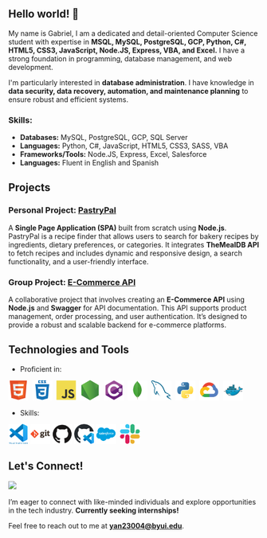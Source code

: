 # <Gabriel Yanqui>

## Hello world! 👋

My name is Gabriel, I am a dedicated and detail-oriented Computer Science student with expertise in **MSQL, MySQL, PostgreSQL, GCP, Python, C#, HTML5, CSS3, JavaScript, Node.JS, Express, VBA, and Excel.** I have a strong foundation in programming, database management, and web development.  

I'm particularly interested in **database administration**. I have knowledge in **data security, data recovery, automation, and maintenance planning** to ensure robust and efficient systems.  

### Skills:
- **Databases:** MySQL, PostgreSQL, GCP, SQL Server
- **Languages:** Python, C#, JavaScript, HTML5, CSS3, SASS, VBA  
- **Frameworks/Tools:** Node.JS, Express, Excel, Salesforce  
- **Languages:** Fluent in English and Spanish  

## Projects 

### **Personal Project:** [PastryPal](https://pastrypal.netlify.app/)  
A **Single Page Application (SPA)** built from scratch using **Node.js**. PastryPal is a recipe finder that allows users to search for bakery recipes by ingredients, dietary preferences, or categories. It integrates **TheMealDB API** to fetch recipes and includes dynamic and responsive design, a search functionality, and a user-friendly interface.  

### **Group Project:** [E-Commerce API](https://cse341-ecommerce.onrender.com/api-docs/)  
A collaborative project that involves creating an **E-Commerce API** using **Node.js** and **Swagger** for API documentation. This API supports product management, order processing, and user authentication. It’s designed to provide a robust and scalable backend for e-commerce platforms.

## Technologies and Tools

- Proficient in:
<div>
    <img src="https://github.com/devicons/devicon/blob/master/icons/html5/html5-original.svg" title="HTML5" alt="HTML" width="40" height="40"/>&nbsp;
    <img src="https://github.com/devicons/devicon/blob/master/icons/css3/css3-plain-wordmark.svg"  title="CSS3" alt="CSS" width="40" height="40"/>&nbsp;
    <img src="https://github.com/devicons/devicon/blob/master/icons/javascript/javascript-original.svg" title="JavaScript" alt="JavaScript" width="40" height="40"/>&nbsp;
    <img src="https://github.com/devicons/devicon/blob/master/icons/nodejs/nodejs-original.svg"  title="NODEJS" alt="NODEJS" width="40" height="40"/>&nbsp;
    <img src="https://github.com/devicons/devicon/blob/master/icons/csharp/csharp-original.svg"  title="C#" alt="C#" width="40" height="40"/>&nbsp;
    <img src="https://github.com/devicons/devicon/blob/master/icons/mongodb/mongodb-original.svg"  title="MONGODB" alt="MONGODB" width="40" height="40"/>&nbsp;
    <img src="https://github.com/devicons/devicon/blob/master/icons/mysql/mysql-original.svg"  title="MYSQL" alt="MYSQL" width="40" height="40"/>&nbsp;
    <img src="https://github.com/devicons/devicon/blob/master/icons/python/python-original.svg"  title="PYTHON" alt="PYTHON" width="40" height="40"/>&nbsp;
    <img src="https://github.com/devicons/devicon/blob/master/icons/googlecloud/googlecloud-original.svg" title="GCP" alt="GCP" width="40" height="40"/>&nbsp;
    <img src="https://github.com/devicons/devicon/blob/master/icons/docker/docker-original.svg" title="Docker" alt="Docker" width="40" height="40"/>&nbsp;
</div>

- Skills: <Any Other Skills or Tools You Want to Highlight>
<div>
    <img src="https://github.com/devicons/devicon/blob/master/icons/vscode/vscode-original-wordmark.svg" title="VSCODE" **alt="VSCODE" width="40" height="40"/>
    <img src="https://github.com/devicons/devicon/blob/master/icons/git/git-original-wordmark.svg" title="Git" **alt="Git" width="40" height="40"/>
    <img src="https://github.com/devicons/devicon/blob/master/icons/github/github-original.svg" title="Github" **alt="Github" width="40" height="40"/>
    <img src="https://github.com/devicons/devicon/blob/master/icons/githubcodespaces/githubcodespaces-original.svg" title="GithubCode" **alt="GithubCode" width="40" height="40"/>
    <img src="https://github.com/devicons/devicon/blob/master/icons/salesforce/salesforce-original.svg"  title="SALESFORCE" alt="SALESFORCE" width="40" height="40"/>&nbsp;
    <img src="https://github.com/devicons/devicon/blob/master/icons/slack/slack-original.svg"  title="Slack" alt="Slack" width="40" height="40"/>&nbsp;
</div>

## Let's Connect!

[![](https://img.shields.io/badge/LinkedIn-blue?style=for-the-badge&logo=linkedin&logoColor=white)](https://www.linkedin.com/in/gabrielyanqui/)

I’m eager to connect with like-minded individuals and explore opportunities in the tech industry. **Currently seeking internships!**

Feel free to reach out to me at **yan23004@byui.edu**.
